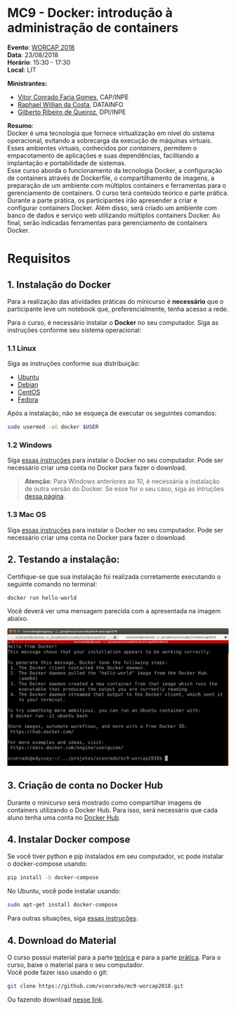 # MC9 - Docker: introdução à administração de containers

 **Evento**: [WORCAP 2018](http://www.inpe.br/worcap/2018/)  
 **Data**: 23/08/2018  
 **Horário**: 15:30 - 17:30  
 **Local**: LIT  
 
**Ministrantes:**  
- [Vitor Conrado Faria Gomes](http://lattes.cnpq.br/2864513791602949), CAP/INPE  
- [Raphael Willian da Costa](http://lattes.cnpq.br/7394226786935007), DATAINFO
- [Gilberto Ribeiro de Queiroz](http://lattes.cnpq.br/9981634193003068), DPI/INPE

**Resumo**:  
Docker é uma tecnologia que fornece virtualização em nível do sistema operacional, evitando a sobrecarga da execução de máquinas virtuais. Esses ambientes virtuais, conhecidos por *containers*, permitem o empacotamento de aplicações e suas dependências, facilitando a implantação e portabilidade de sistemas.  
Esse curso aborda o funcionamento da tecnologia Docker, a configuração de containers através de Dockerfile, o compartilhamento de imagens, a preparação de um ambiente com múltiplos containers e ferramentas para o gerenciamento de containers. O curso terá conteúdo teórico e parte prática. Durante a parte prática, os participantes irão apresender a criar e configurar containers Docker. Além disso, será criado um ambiente com banco de dados e serviço web utilizando múltiplos containers Docker. Ao final, serão indicadas ferramentas para gerenciamento de containers Docker.

# Requisitos

## 1. Instalação do Docker
Para a realização das atividades práticas do minicurso é **necessário** que o participante leve um notebook que, preferencialmente, tenha acesso a rede.  

Para o curso, é necessário instalar o **Docker** no seu computador. Siga as instruções conforme seu sistema operacional:

### 1.1 Linux

Siga as instruções conforme sua distribuição:  
  - [Ubuntu](https://docs.docker.com/install/linux/docker-ce/ubuntu/)
  - [Debian](https://docs.docker.com/install/linux/docker-ce/debian/)
  - [CentOS](https://docs.docker.com/install/linux/docker-ce/centos/)
  - [Fedora](https://docs.docker.com/install/linux/docker-ce/fedora/)
  
  
Após a instalação, não se esqueça de executar os seguintes comandos:

```bash
sudo usermod -aG docker $USER
```

### 1.2 Windows
Siga [essas instruções](https://store.docker.com/editions/community/docker-ce-desktop-windows) para instalar o Docker no seu computador. Pode ser necessário criar uma conta no Docker para fazer o download. 

> **Atenção**: Para Windows anteriores ao 10, é necessária a instalação de outra versão do Docker. Se esse for o seu caso, siga as intruções [dessa página](https://docs.docker.com/toolbox/overview/).

### 1.3 Mac OS
Siga [essas instruções](https://docs.docker.com/docker-for-mac/install/) para instalar o Docker no seu computador. Pode ser necessário criar uma conta no Docker para fazer o download. 

## 2. Testando a instalação:
Certifique-se que sua instalação foi realizada corretamente executando o seguinte comando no terminal:

```bash
docker run hello-world
```

Você deverá ver uma mensagem parecida com a apresentada na imagem abaixo.

![Hello World !](./imgs/docker_hello_world.png "Hello World !")

## 3. Criação de conta no Docker Hub
Durante o minicurso será mostrado como compartilhar imagens de containers utilizando o Docker Hub. Para isso, será necessário que cada aluno tenha uma conta no [Docker Hub](https://hub.docker.com/). 

## 4. Instalar Docker compose

Se você tiver python e pip instalados em seu computador, vc pode instalar o docker-compose usando:
```bash
pip install -U docker-compose
```

No Ubuntu, você pode instalar usando:
```bash
sudo apt-get install docker-compose
```

Para outras situações, siga [essas instruções](https://docs.docker.com/compose/install/). 

## 4. Download do Material

O curso possui material para a parte [teórica](apresentacao.pdf) e para a parte [prática](pratica).
Para o curso, baixe o material para o seu computador.  
Você pode fazer isso usando o git:  
```bash
git clone https://github.com/vconrado/mc9-worcap2018.git
``` 
Ou fazendo download [nesse link](https://codeload.github.com/vconrado/mc9-worcap2018/zip/master).

